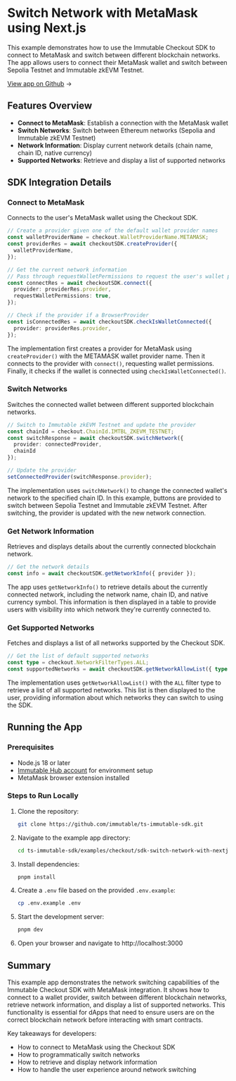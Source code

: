 <div class="display-none">

# Switch Network with MetaMask using Next.js

</div>

This example demonstrates how to use the Immutable Checkout SDK to connect to MetaMask and switch between different blockchain networks. The app allows users to connect their MetaMask wallet and switch between Sepolia Testnet and Immutable zkEVM Testnet.

<div class="button-component">

[View app on Github](https://github.com/immutable/ts-immutable-sdk/tree/main/examples/checkout/sdk-switch-network-with-nextjs) <span class="button-component-arrow">→</span>

</div>

## Features Overview

- **Connect to MetaMask**: Establish a connection with the MetaMask wallet
- **Switch Networks**: Switch between Ethereum networks (Sepolia and Immutable zkEVM Testnet)
- **Network Information**: Display current network details (chain name, chain ID, native currency)
- **Supported Networks**: Retrieve and display a list of supported networks

## SDK Integration Details

### Connect to MetaMask

Connects to the user's MetaMask wallet using the Checkout SDK.

```typescript title="Connect to MetaMask" manualLink="https://github.com/immutable/ts-immutable-sdk/tree/main/examples/checkout/sdk-switch-network-with-nextjs/src/app/switch-with-metamask/page.tsx"
// Create a provider given one of the default wallet provider names
const walletProviderName = checkout.WalletProviderName.METAMASK;
const providerRes = await checkoutSDK.createProvider({
  walletProviderName,
});

// Get the current network information
// Pass through requestWalletPermissions to request the user's wallet permissions
const connectRes = await checkoutSDK.connect({
  provider: providerRes.provider,
  requestWalletPermissions: true,
});

// Check if the provider if a BrowserProvider
const isConnectedRes = await checkoutSDK.checkIsWalletConnected({
  provider: providerRes.provider,
});
```

The implementation first creates a provider for MetaMask using `createProvider()` with the METAMASK wallet provider name. Then it connects to the provider with `connect()`, requesting wallet permissions. Finally, it checks if the wallet is connected using `checkIsWalletConnected()`.

### Switch Networks

Switches the connected wallet between different supported blockchain networks.

```typescript title="Switch Network" manualLink="https://github.com/immutable/ts-immutable-sdk/tree/main/examples/checkout/sdk-switch-network-with-nextjs/src/app/switch-with-metamask/page.tsx"
// Switch to Immutable zkEVM Testnet and update the provider
const chainId = checkout.ChainId.IMTBL_ZKEVM_TESTNET;
const switchResponse = await checkoutSDK.switchNetwork({ 
  provider: connectedProvider, 
  chainId 
});

// Update the provider
setConnectedProvider(switchResponse.provider);
```

The implementation uses `switchNetwork()` to change the connected wallet's network to the specified chain ID. In this example, buttons are provided to switch between Sepolia Testnet and Immutable zkEVM Testnet. After switching, the provider is updated with the new network connection.

### Get Network Information

Retrieves and displays details about the currently connected blockchain network.

```typescript title="Get Network Info" manualLink="https://github.com/immutable/ts-immutable-sdk/tree/main/examples/checkout/sdk-switch-network-with-nextjs/src/app/switch-with-metamask/page.tsx"
// Get the network details
const info = await checkoutSDK.getNetworkInfo({ provider });
```

The app uses `getNetworkInfo()` to retrieve details about the currently connected network, including the network name, chain ID, and native currency symbol. This information is then displayed in a table to provide users with visibility into which network they're currently connected to.

### Get Supported Networks

Fetches and displays a list of all networks supported by the Checkout SDK.

```typescript title="Get Supported Networks" manualLink="https://github.com/immutable/ts-immutable-sdk/tree/main/examples/checkout/sdk-switch-network-with-nextjs/src/app/switch-with-metamask/page.tsx"
// Get the list of default supported networks
const type = checkout.NetworkFilterTypes.ALL;
const supportedNetworks = await checkoutSDK.getNetworkAllowList({ type });
```

The implementation uses `getNetworkAllowList()` with the `ALL` filter type to retrieve a list of all supported networks. This list is then displayed to the user, providing information about which networks they can switch to using the SDK.

## Running the App

### Prerequisites

- Node.js 18 or later
- [Immutable Hub account](https://hub.immutable.com/) for environment setup
- MetaMask browser extension installed

### Steps to Run Locally

1. Clone the repository:
   ```bash
   git clone https://github.com/immutable/ts-immutable-sdk.git
   ```

2. Navigate to the example app directory:
   ```bash
   cd ts-immutable-sdk/examples/checkout/sdk-switch-network-with-nextjs
   ```

3. Install dependencies:
   ```bash
   pnpm install
   ```

4. Create a `.env` file based on the provided `.env.example`:
   ```bash
   cp .env.example .env
   ```

5. Start the development server:
   ```bash
   pnpm dev
   ```

6. Open your browser and navigate to http://localhost:3000

## Summary

This example app demonstrates the network switching capabilities of the Immutable Checkout SDK with MetaMask integration. It shows how to connect to a wallet provider, switch between different blockchain networks, retrieve network information, and display a list of supported networks. This functionality is essential for dApps that need to ensure users are on the correct blockchain network before interacting with smart contracts.

Key takeaways for developers:
- How to connect to MetaMask using the Checkout SDK
- How to programmatically switch networks
- How to retrieve and display network information
- How to handle the user experience around network switching 